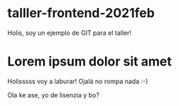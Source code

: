 # talller-frontend-2021feb

Holis, soy un ejemplo de GIT para el taller!

# Lorem ipsum dolor sit amet

Holisssss voy a laburar! Ojalá no rompa nada :-)

Ola ke ase, yo de lisenzia y bo?

